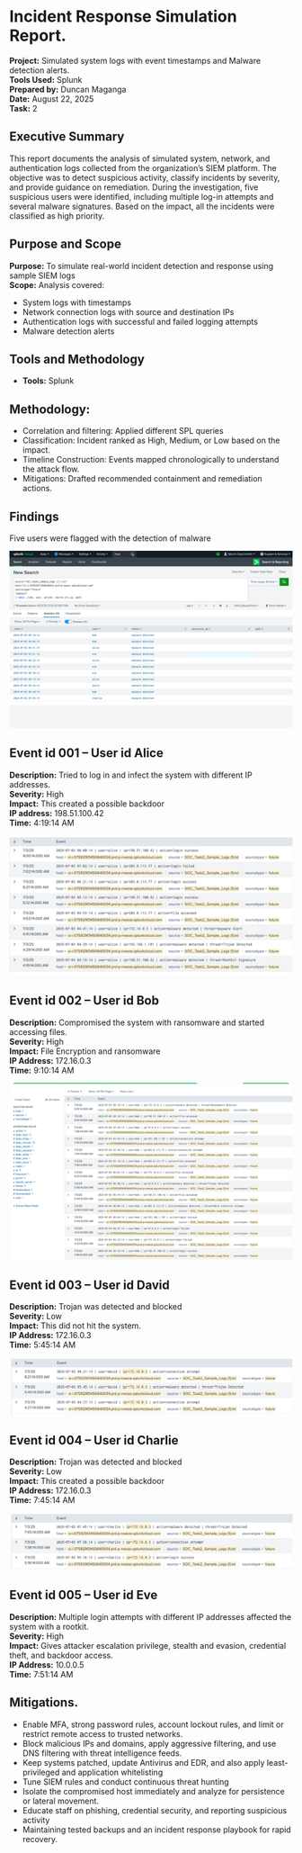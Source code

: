 # Incident Response Simulation Report.

**Project:** Simulated system logs with event timestamps and Malware detection alerts.  
**Tools Used:** Splunk  
**Prepared by:** Duncan Maganga  
**Date:** August 22, 2025  
**Task:** 2  

## Executive Summary

This report documents the analysis of simulated system, network, and authentication logs collected from the organization’s SIEM platform. The objective was to detect suspicious activity, classify incidents by severity, and provide guidance on remediation.
During the investigation, five suspicious users were identified, including multiple log-in attempts and several malware signatures. Based on the impact, all the incidents were classified as high priority.	

## Purpose and Scope

**Purpose:** To simulate real-world incident detection and response using sample SIEM logs  
**Scope:** Analysis covered:  
- System logs with timestamps  
- Network connection logs with source and destination IPs  
- Authentication logs with successful and failed logging attempts  
- Malware detection alerts   


## Tools and Methodology

- **Tools:** Splunk 


## Methodology:
- Correlation and filtering: Applied different SPL queries  
- Classification: Incident ranked as High, Medium, or Low based on the impact.  
- Timeline Construction: Events mapped chronologically to understand the attack flow.  
- Mitigations: Drafted recommended containment and remediation actions.  

## Findings
Five users were flagged with the detection of malware 

![ZAP Scan Result](intro.png)

## Event id 001 – User id Alice

**Description:** Tried to log in and infect the system with different IP addresses.   
**Severity:**  High  
**Impact:** This created a possible backdoor    
**IP address:** 198.51.100.42  
**Time:** 4:19:14 AM  

![ZAP Scan Results](alice.png)

## Event id 002 – User id  Bob

**Description:**  Compromised the system with ransomware and started accessing files.   
**Severity:** High  
**Impact:** File Encryption and ransomware   
**IP Address:** 172.16.0.3  
**Time:** 9:10:14 AM

![ZAP Scan Results](bob.png)

## Event id 003 – User id David

**Description:** Trojan was detected and blocked   
**Severity:** Low  
**Impact:** This did not hit the system.  
**IP Address:** 172.16.0.3  
**Time:** 5:45:14 AM  

![ZAP Scan Results](David.png)

## Event id 004 – User id Charlie

**Description:** Trojan was detected and blocked   
**Severity:**  Low  
**Impact:** This created a possible backdoor    
**IP Address:** 172.16.0.3  
**Time:** 7:45:14 AM  

![ZAP Scan Results](charlie.png)

## Event id 005 – User id Eve

**Description:** Multiple login attempts with different IP addresses affected the system with a rootkit.  
**Severity:** High  
**Impact:** Gives attacker escalation privilege, stealth and evasion, credential theft, and backdoor access.  
**IP Address:** 10.0.0.5  
**Time:** 7:51:14 AM  

## Mitigations.
- Enable MFA, strong password rules, account lockout rules, and limit or restrict remote access to trusted networks.
- Block malicious IPs and domains, apply aggressive filtering, and use DNS filtering with threat intelligence feeds.  
- Keep systems patched, update Antivirus and EDR, and also apply least-privileged and application whitelisting  
- Tune SIEM rules and conduct continuous threat hunting   
- Isolate the compromised host immediately and analyze for persistence or lateral movement.  
- Educate staff on phishing, credential security, and reporting suspicious activity  
- Maintaining tested backups and an incident response playbook for rapid recovery.  
